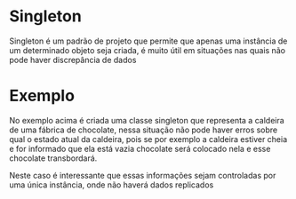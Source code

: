 # Singleton

Singleton é um padrão de projeto que permite que apenas uma instância de um determinado objeto seja criada, é muito útil em situações nas quais não pode haver discrepância de dados

# Exemplo

No exemplo acima é criada uma classe singleton que representa a caldeira de uma fábrica de chocolate, nessa situação não pode haver erros sobre qual o estado atual da caldeira, pois se por exemplo a caldeira estiver cheia e for informado que ela está vazia chocolate será colocado nela e esse chocolate transbordará.

Neste caso é interessante que essas informações sejam controladas por uma única instância, onde não haverá dados replicados
